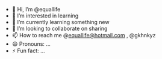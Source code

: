 - 👋 Hi, I’m @equallife
- 👀 I’m interested in learning
- 🌱 I’m currently learning something new
- 💞️ I’m looking to collaborate on sharing
- 📫 How to reach me @equallife@hotmail.com , @gkhnkyz
- 😄 Pronouns: ...
- ⚡ Fun fact: ...

<!---
equallife/equallife is a ✨ special ✨ repository because its `README.md` (this file) appears on your GitHub profile.
You can click the Preview link to take a look at your changes.
--->
